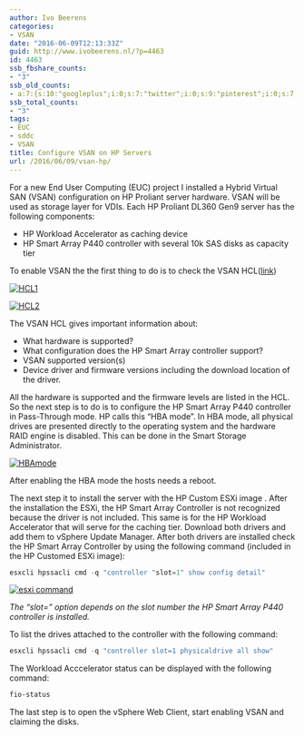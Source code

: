 ```yaml
---
author: Ivo Beerens
categories:
- VSAN
date: "2016-06-09T12:13:33Z"
guid: http://www.ivobeerens.nl/?p=4463
id: 4463
ssb_fbshare_counts:
- "3"
ssb_old_counts:
- a:7:{s:10:"googleplus";i:0;s:7:"twitter";i:0;s:9:"pinterest";i:0;s:7:"fbshare";i:3;s:8:"linkedin";i:0;s:6:"reddit";i:0;s:6:"tumblr";i:0;}
ssb_total_counts:
- "3"
tags:
- EUC
- sddc
- VSAN
title: Configure VSAN on HP Servers
url: /2016/06/09/vsan-hp/
---
```


For a new End User Computing (EUC) project I installed a Hybrid Virtual SAN (VSAN) configuration on HP Proliant server hardware. VSAN will be used as storage layer for VDIs. Each HP Proliant DL360 Gen9 server has the following components:

- HP Workload Accelerator as caching device
- HP Smart Array P440 controller with several 10k SAS disks as capacity tier

To enable VSAN the the first thing to do is to check the VSAN HCL([link](https://www.vmware.com/resources/compatibility/search.php?deviceCategory=vsan))

[![HCL1](http://localhost/wp-content/uploads/2016/06/HCL1-300x51.png)](http://localhost/wp-content/uploads/2016/06/HCL1.png)

[![HCL2](http://localhost/wp-content/uploads/2016/06/HCL2-300x58.png)](http://localhost/wp-content/uploads/2016/06/HCL2.png)

The VSAN HCL gives important information about:

- What hardware is supported?
- What configuration does the HP Smart Array controller support?
- VSAN supported version(s)
- Device driver and firmware versions including the download location of the driver.

All the hardware is supported and the firmware levels are listed in the HCL. So the next step is to do is to configure the HP Smart Array P440 controller in Pass-Through mode. HP calls this “HBA mode”. In HBA mode, all physical drives are presented directly to the operating system and the hardware RAID engine is disabled. This can be done in the Smart Storage Administrator.

[![HBAmode](http://localhost/wp-content/uploads/2016/06/HBAmode-300x193.png)](http://localhost/wp-content/uploads/2016/06/HBAmode.png)

After enabling the HBA mode the hosts needs a reboot.

The next step it to install the server with the HP Custom ESXi image . After the installation the ESXi, the HP Smart Array Controller is not recognized because the driver is not included. This same is for the HP Workload Accelerator that will serve for the caching tier. Download both drivers and add them to vSphere Update Manager. After both drivers are installed check the HP Smart Array Controller by using the following command (included in the HP Customed ESXi image):

```powershell  
esxcli hpssacli cmd -q "controller "slot=1" show config detail"  
```

[![esxi command](http://localhost/wp-content/uploads/2016/06/esxi-command-300x170.png)](http://localhost/wp-content/uploads/2016/06/esxi-command.png)

*The “slot=” option depends on the slot number the HP Smart Array P440 controller is installed.*

To list the drives attached to the controller with the following command:

```powershell  
esxcli hpssacli cmd -q "controller slot=1 physicaldrive all show"  
```

The Workload Acccelerator status can be displayed with the following command:

```powershell  
fio-status  
```

The last step is to open the vSphere Web Client, start enabling VSAN and claiming the disks.
